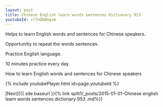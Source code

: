 ```yaml
---
layout: post
title: Chinese English learn words sentences Dictionary 913 
youtubeId: rr7nDDWngvA
---
```

 
 
Helps to learn English words and sentences for Chinese speakers.

Opportunitiy to repeat the words sentences. 

Practice English language. 
 
10 minutes practice every day. 
 
How to learn English words and sentences for Chinese speakers 
 
{% include youtubePlayer.html id=page.youtubeId %}
 
 
[Next]({{ site.baseurl }}{% link  split1/_posts/2015-01-01-Chinese english learn words sentences dictionary 953 .md%})
 
